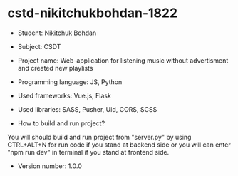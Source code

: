 # cstd-nikitchukbohdan-1822

- Student: Nikitchuk Bohdan
- Subject: CSDT

- Project name: Web-application for listening music without advertisment and created new playlists
- Programming language: JS, Python

- Used frameworks: Vue.js, Flask
- Used libraries: SASS, Pusher, Uid, CORS, SCSS



- How to build and run project?

You will should build and run project from "server.py" by using CTRL+ALT+N for run code if you stand at backend side or you will can enter "npm run dev" in terminal if you stand at frontend side.

- Version number: 1.0.0
